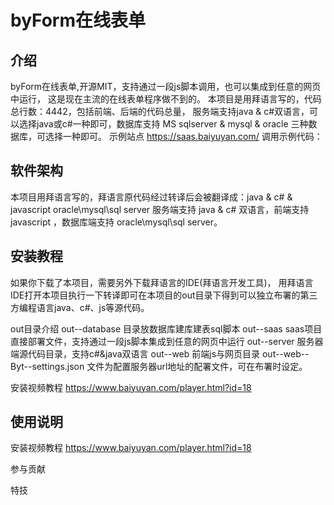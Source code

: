 # byForm在线表单

## 介绍
byForm在线表单,开源MIT，支持通过一段js脚本调用，也可以集成到任意的网页中运行， 这是现在主流的在线表单程序做不到的。 本项目是用拜语言写的，代码总行数：4442，包括前端、后端的代码总量， 服务端支持java & c#双语言，可以选择java或c#一种即可，数据库支持 MS sqlserver & mysql & oracle 三种数据库，可选择一种即可。 示例站点 https://saas.baiyuyan.com/ 调用示例代码：

<script>window.localStorage.setItem("_byt_saasid_storage", "0F8BFBFF000506570257810700030001")</script> <script src="https://saas.baiyuyan.com/form.js"> </script>
## 软件架构
本项目用拜语言写的，拜语言原代码经过转译后会被翻译成：java & c# & javascript oracle\mysql\sql server 服务端支持 java & c# 双语言，前端支持 javascript ，数据库端支持 oracle\mysql\sql server。

## 安装教程
如果你下载了本项目，需要另外下载拜语言的IDE(拜语言开发工具)， 用拜语言IDE打开本项目执行一下转译即可在本项目的out目录下得到可以独立布署的第三方编程语言java、c#、js等源代码。

out目录介绍 out--database 目录放数据库建库建表sql脚本 out--saas saas项目直接部署文件，支持通过一段js脚本集成到任意的网页中运行 out--server 服务器端源代码目录，支持c#&java双语言 out--web 前端js与网页目录 out--web--Byt--settings.json 文件为配置服务器url地址的配署文件，可在布署时设定。

安装视频教程 https://www.baiyuyan.com/player.html?id=18

## 使用说明
安装视频教程 https://www.baiyuyan.com/player.html?id=18

参与贡献

特技